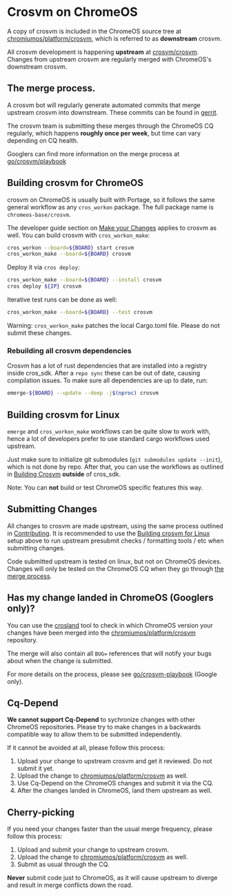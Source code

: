 # Crosvm on ChromeOS

A copy of crosvm is included in the ChromeOS source tree at [chromiumos/platform/crosvm], which is
referred to as **downstream** crosvm.

All crosvm development is happening **upstream** at [crosvm/crosvm]. Changes from upstream crosvm
are regularly merged with ChromeOS's downstream crosvm.

## The merge process.

A crosvm bot will regularly generate automated commits that merge upstream crosvm into downstream.
These commits can be found in
[gerrit](https://chromium-review.googlesource.com/q/hashtag:crosvm-merge).

The crosvm team is submitting these merges through the ChromeOS CQ regularly, which happens
**roughly once per week**, but time can vary depending on CQ health.

Googlers can find more information on the merge process at
[go/crosvm/playbook](http://go/crosvm/playbook)

## Building crosvm for ChromeOS

crosvm on ChromeOS is usually built with Portage, so it follows the same general workflow as any
`cros_workon` package. The full package name is `chromeos-base/crosvm`.

The developer guide section on
[Make your Changes](https://chromium.googlesource.com/chromiumos/docs/+/main/developer_guide.md#make-your-changes)
applies to crosvm as well. You can build crosvm with `cros_workon_make`:

```bash
cros_workon --board=${BOARD} start crosvm
cros_workon_make --board=${BOARD} crosvm
```

Deploy it via `cros deploy`:

```bash
cros_workon_make --board=${BOARD} --install crosvm
cros deploy ${IP} crosvm
```

Iterative test runs can be done as well:

```bash
cros_workon_make --board=${BOARD} --test crosvm
```

Warning: `cros_workon_make` patches the local Cargo.toml file. Please do not submit these changes.

### Rebuilding all crosvm dependencies

Crosvm has a lot of rust dependencies that are installed into a registry inside cros_sdk. After a
`repo sync` these can be out of date, causing compilation issues. To make sure all dependencies are
up to date, run:

```bash
emerge-${BOARD} --update --deep -j$(nproc) crosvm
```

## Building crosvm for Linux

`emerge` and `cros_workon_make` workflows can be quite slow to work with, hence a lot of developers
prefer to use standard cargo workflows used upstream.

Just make sure to initialize git submodules (`git submodules update --init`), which is not done by
repo. After that, you can use the workflows as outlined in [Building Crosvm](../building_crosvm.md)
**outside** of cros_sdk.

Note: You can **not** build or test ChromeOS specific features this way.

## Submitting Changes

All changes to crosvm are made upstream, using the same process outlined in
[Contributing](../contributing/index.md). It is recommended to use the
[Building crosvm for Linux](#building-crosvm-for-linux) setup above to run upstream presubmit checks
/ formatting tools / etc when submitting changes.

Code submitted upstream is tested on linux, but not on ChromeOS devices. Changes will only be tested
on the ChromeOS CQ when they go through [the merge process](#the-merge-process).

## Has my change landed in ChromeOS (Googlers only)?

You can use the [crosland](http://crosland/cl) tool to check in which ChromeOS version your changes
have been merged into the [chromiumos/platform/crosvm] repository.

The merge will also contain all `BUG=` references that will notify your bugs about when the change
is submitted.

For more details on the process, please see [go/crosvm-playbook](http://go/crosvm-playbook) (Google
only).

## Cq-Depend

**We cannot support Cq-Depend** to sychronize changes with other ChromeOS repositories. Please try
to make changes in a backwards compatible way to allow them to be submitted independently.

If it cannot be avoided at all, please follow this process:

1. Upload your change to upstream crosvm and get it reviewed. Do not submit it yet.
1. Upload the change to [chromiumos/platform/crosvm] as well.
1. Use Cq-Depend on the ChromeOS changes and submit it via the CQ.
1. After the changes landed in ChromeOS, land them upstream as well.

## Cherry-picking

If you need your changes faster than the usual merge frequency, please follow this process:

1. Upload and submit your change to upstream crosvm.
1. Upload the change to [chromiumos/platform/crosvm] as well.
1. Submit as usual through the CQ.

**Never** submit code just to ChromeOS, as it will cause upstream to diverge and result in merge
conflicts down the road.

[chromiumos/platform/crosvm]: https://chromium.googlesource.com/chromiumos/platform/crosvm
[crosvm/crosvm]: https://chromium.googlesource.com/crosvm/crosvm
